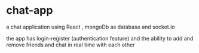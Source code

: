 # chat-app

a chat application using React , mongoDb as database and socket.io

the app has login-register (authentication feature) and the ability to add and remove friends and chat in real time with each other

